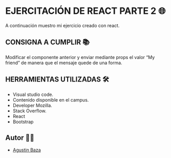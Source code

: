 # EJERCITACIÓN DE REACT PARTE 2 🌐
A continuación muestro mi ejercicio creado con react.


## CONSIGNA A CUMPLIR 📚

Modificar el componente anterior y enviar mediante props el valor “My friend” de manera que el mensaje quede de una forma.

## HERRAMIENTAS UTILIZADAS 🛠

- Visual studio code.
- Contenido disponible en el campus.
- Developer Mozilla.
- Stack Overflow.
- React
- Bootstrap

## Autor 🙋‍♂️
- [Agustin Baza](https://github.com/agustinbaza)
